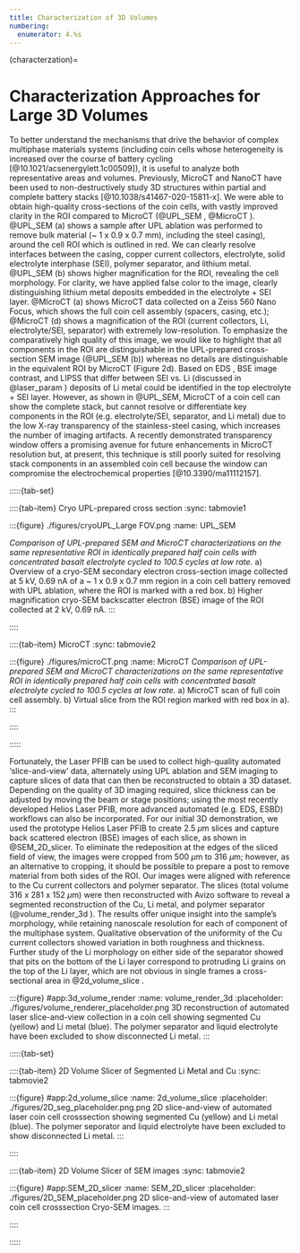 ```yaml
---
title: Characterization of 3D Volumes
numbering:
  enumerator: 4.%s
---
```


(characterzation)=
# Characterization Approaches for Large 3D Volumes

To better understand the mechanisms that drive the behavior of complex multiphase materials systems (including coin cells whose heterogeneity is increased over the course of battery cycling [@10.1021/acsenergylett.1c00509]), it is useful to analyze both representative areas and volumes. Previously, MicroCT and NanoCT have been used to non-destructively study 3D structures within partial and complete battery stacks [@10.1038/s41467-020-15811-x]. We were able to obtain high-quality cross-sections of the coin cells, with vastly improved clarity in the ROI compared to MicroCT (@UPL_SEM , @MicroCT ). @UPL_SEM (a) shows a sample after UPL ablation was performed to remove bulk material (~ 1 x 0.9 x 0.7 mm), including the steel casing), around the cell ROI which is outlined in red. We can clearly resolve interfaces between the casing, copper current collectors, electrolyte, solid electrolyte interphase (SEI), polymer separator, and lithium metal. @UPL_SEM (b) shows higher magnification for the ROI, revealing the cell morphology. For clarity, we have applied false color to the image, clearly distinguishing lithium metal deposits embedded in the electrolyte + SEI layer. @MIcroCT (a) shows MicroCT data collected on a Zeiss 560 Nano Focus, which shows the full coin cell assembly (spacers, casing, etc.); @MicroCT (d) shows a magnification of the ROI (current collectors, Li, electrolyte/SEI, separator) with extremely low-resolution. To emphasize the comparatively high quality of this image, we would like to highlight that all components in the ROI are distinguishable in the UPL-prepared cross-section SEM image (@UPL_SEM (b)) whereas no details are distinguishable in the equivalent ROI by MicroCT (Figure 2d). Based on EDS , BSE image contrast, and LIPSS that differ between SEI vs. Li (discussed in @laser_param ) deposits of Li metal could be identified in the top electrolyte + SEI layer. However, as shown in @UPL_SEM, MicroCT of a coin cell can show the complete stack, but cannot resolve or differentiate key components in the ROI (e.g. electrolyte/SEI, separator, and Li metal) due to the low X-ray transparency of the stainless-steel casing, which increases the number of imaging artifacts. A recently demonstrated transparency window offers a promising avenue for future enhancements in MicroCT resolution but, at present, this technique is still poorly suited for resolving stack components in an assembled coin cell because the window can compromise the electrochemical properties [@10.3390/ma11112157].

:::::{tab-set}

::::{tab-item} Cryo UPL-prepared cross section
:sync: tabmovie1

:::{figure} ./figures/cryoUPL_Large FOV.png
:name: UPL_SEM

*Comparison of UPL-prepared SEM and MicroCT characterizations on the same representative ROI in identically prepared half coin cells with concentrated basalt electrolyte cycled to 100.5 cycles at low rate.* a) Overview of a cryo-SEM secondary electron cross-section image collected at 5 kV, 0.69 nA of a ~ 1 x 0.9 x 0.7 mm region in a coin cell battery removed with UPL ablation, where the ROI is marked with a red box. b) Higher magnification cryo-SEM backscatter electron (BSE) image of the ROI collected at 2 kV, 0.69 nA.
:::

::::

::::{tab-item} MicroCT
:sync: tabmovie2

:::{figure} ./figures/microCT.png
:name: MicroCT
*Comparison of UPL-prepared SEM and MicroCT characterizations on the same representative ROI in identically prepared half coin cells with concentrated basalt electrolyte cycled to 100.5 cycles at low rate.* a) MicroCT scan of full coin cell assembly. b) Virtual slice from the ROI region marked with red box in a).
:::

::::

:::::

Fortunately, the Laser PFIB can be used to collect high-quality automated ‘slice-and-view’ data, alternately using UPL ablation and SEM imaging to capture slices of data that can then be reconstructed to obtain a 3D dataset. Depending on the quality of 3D imaging required, slice thickness can be adjusted by moving the beam or stage positions; using the most recently developed Helios Laser PFIB, more advanced automated (e.g. EDS, ESBD) workflows can also be incorporated. For our initial 3D demonstration, we used the prototype Helios Laser PFIB to create 2.5 $\mu$m slices and capture back scattered electron (BSE) images of each slice, as shown in @SEM_2D_slicer. To eliminate the redeposition at the edges of the sliced field of view, the images were cropped from 500 $\mu$m to 316 $\mu$m; however, as an alternative to cropping, it should be possible to prepare a post to remove material from both sides of the ROI. Our images were aligned with reference to the Cu current collectors and polymer separator. The slices (total volume 316 x 281 x 152 $\mu$m) were then reconstructed with Avizo software to reveal a segmented reconstruction of the Cu, Li metal, and polymer separator (@volume_render_3d ). The results offer unique insight into the sample’s morphology, while retaining nanoscale resolution for each of component of the multiphase system. Qualitative observation of the uniformity of the Cu current collectors showed variation in both roughness and thickness. Further study of the Li morphology on either side of the separator showed that pits on the bottom of the Li layer correspond to protruding Li grains on the top of the Li layer, which are not obvious in single frames a cross-sectional area in @2d_volume_slice .

:::{figure} #app:3d_volume_render
:name: volume_render_3d
:placeholder: ./figures/volume_renderer_placeholder.png
3D reconstruction of automated laser slice-and-view collection in a coin cell showing segmented Cu (yellow) and Li metal (blue). The polymer separator and liquid electrolyte have been excluded to show disconnected Li metal.
:::

:::::{tab-set}

::::{tab-item} 2D Volume Slicer of Segmented Li Metal and Cu
:sync: tabmovie2

:::{figure} #app:2d_volume_slice
:name: 2d_volume_slice
:placeholder: ./figures/2D_seg_placeholder.png.png
2D slice-and-view of automated laser coin cell crosssection showing segmented Cu (yellow) and Li metal (blue). The polymer seporator and liquid electrolyte have been excluded to show disconnected Li metal.
:::

::::

::::{tab-item} 2D Volume Slicer of SEM images
:sync: tabmovie2

:::{figure} #app:SEM_2D_slicer
:name: SEM_2D_slicer
:placeholder: ./figures/2D_SEM_placeholder.png
2D slice-and-view of automated laser coin cell crosssection Cryo-SEM images.
:::

::::

:::::
